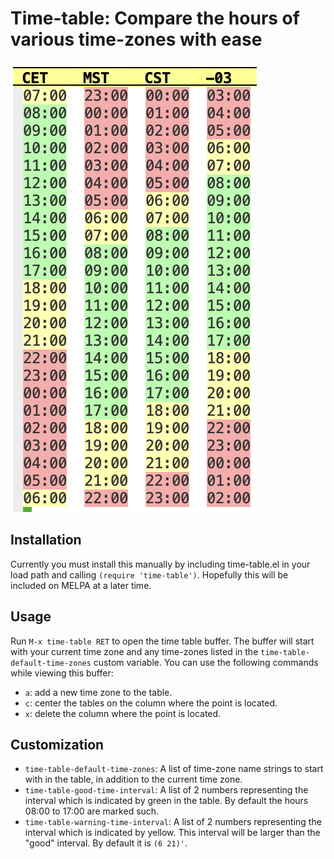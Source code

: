 # Time-table: Compare the hours of various time-zones with ease

![screenshot](./screenshot.png)

## Installation

Currently you must install this manually by including time-table.el in your load path and calling `(require 'time-table')`.  Hopefully this will be included on MELPA at a later time.

## Usage

Run `M-x time-table RET` to open the time table buffer.  The buffer will start with your current time zone and any time-zones listed in the `time-table-default-time-zones` custom variable.  You can use the following commands while viewing this buffer:

- `a`: add a new time zone to the table.
- `c`: center the tables on the column where the point is located.
- `x`: delete the column where the point is located.

## Customization

- `time-table-default-time-zones`: A list of time-zone name strings to start with in the table, in addition to the current time zone.
- `time-table-good-time-interval`: A list of 2 numbers representing the interval which is indicated by green in the table. By default the hours 08:00 to 17:00 are marked such.
- `time-table-warning-time-interval`: A list of 2 numbers representing the interval which is indicated by yellow. This interval will be larger than the "good" interval. By default it is `(6 21)'`.
